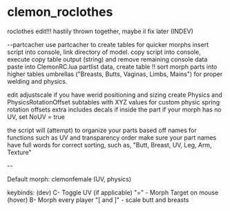 # clemon_roclothes
roclothes edit!!!
hastily thrown together, maybe il fix later (INDEV)

--partcacher
use partcacher to create tables for quicker morphs
insert script into console, link directory of model.
copy script into console, execute
copy table output (string) and remove remaining console data
paste into ClemonRC.lua partlist data, create table
!! sort morph parts into higher tables umbrellas ("Breasts, Butts, Vaginas, Limbs, Mains") for proper welding and physics.

edit adjustscale if you have werid positioning and sizing
create Physics and PhysicsRotationOffset subtables with XYZ values for custom physic spring rotation offsets
extra includes decals if inside the part
if your morph has no UV, set NoUV = true


the script will (attempt) to organize your parts based off names for functions such as UV and transparency order
make sure your part names have full words for correct sorting, such as, "Butt, Breast, UV, Leg, Arm, Texture"

-- 

Default morph: clemonfemale (UV, physics)

keybinds: (dev)
C- Toggle UV (if applicable)
"=" - Morph Target on mouse (hover)
B- Morph every player
"[ and ]" - scale butt and breasts
